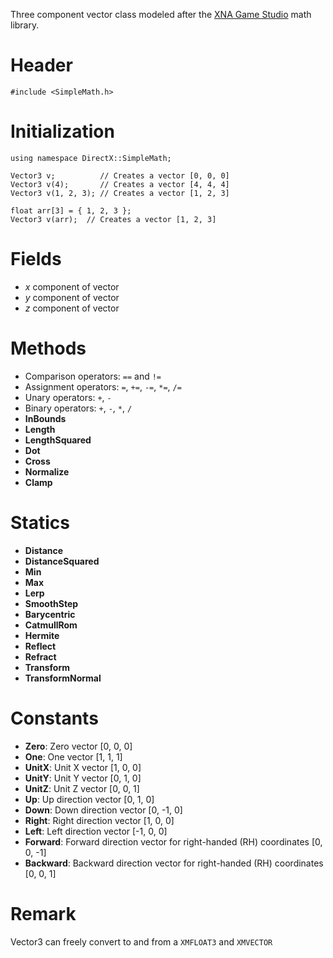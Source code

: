 Three component vector class modeled after the [XNA Game Studio](https://msdn.microsoft.com/en-us/library/microsoft.xna.framework.vector3.aspx) math library.

# Header

    #include <SimpleMath.h>

# Initialization

    using namespace DirectX::SimpleMath;

    Vector3 v;          // Creates a vector [0, 0, 0]
    Vector3 v(4);       // Creates a vector [4, 4, 4]
    Vector3 v(1, 2, 3); // Creates a vector [1, 2, 3]

    float arr[3] = { 1, 2, 3 };
    Vector3 v(arr);  // Creates a vector [1, 2, 3]

# Fields
* *x* component of vector
* *y* component of vector
* *z* component of vector

# Methods
* Comparison operators: ``==`` and ``!=``
* Assignment operators: ``=``, ``+=``, ``-=``, ``*=``, ``/=``
* Unary operators: ``+``, ``-``
* Binary operators: ``+``, ``-``, ``*``, ``/``
* **InBounds**
* **Length**
* **LengthSquared**
* **Dot**
* **Cross**
* **Normalize**
* **Clamp**

# Statics
* **Distance**
* **DistanceSquared**
* **Min**
* **Max**
* **Lerp**
* **SmoothStep**
* **Barycentric**
* **CatmullRom**
* **Hermite**
* **Reflect**
* **Refract**
* **Transform**
* **TransformNormal**

# Constants

* **Zero**: Zero vector [0, 0, 0]
* **One**: One vector [1, 1, 1]
* **UnitX**: Unit X vector [1, 0, 0]
* **UnitY**: Unit Y vector [0, 1, 0]
* **UnitZ**: Unit Z vector [0, 0, 1]
* **Up**: Up direction vector [0, 1, 0]
* **Down**: Down direction vector [0, -1, 0]
* **Right**: Right direction vector [1, 0, 0]
* **Left**: Left direction vector [-1, 0, 0]
* **Forward**: Forward direction vector for right-handed (RH) coordinates [0, 0, -1]
* **Backward**: Backward direction vector for right-handed (RH) coordinates [0, 0, 1]

# Remark
Vector3 can freely convert to and from a ``XMFLOAT3`` and ``XMVECTOR``
